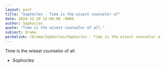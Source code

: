 ```yaml
---
layout: post
title: "Sophocles - Time is the wisest counselor of"
date: 2024-12-28 12:00:00 -0000
author: Sophocles
quote: "Time is the wisest counselor of all."
subject: Drama
permalink: /Drama/Sophocles/Sophocles - Time is the wisest counselor of
---
```


Time is the wisest counselor of all.

- Sophocles
